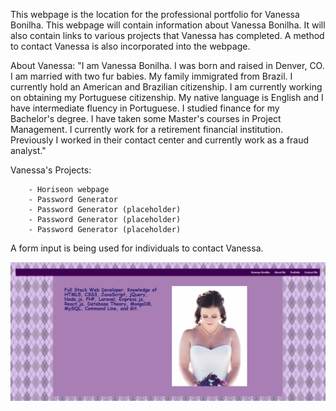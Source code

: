 This webpage is the location for the professional portfolio for Vanessa Bonilha. This webpage will contain information 
about Vanessa Bonilha. It will also contain links to various projects that Vanessa has completed. A method to contact Vanessa 
is also incorporated into the webpage. 

About Vanessa: "I am Vanessa Bonilha. I was born and raised in Denver, CO. I am married with two fur babies. My family
            immigrated from Brazil. I currently hold an American and Brazilian citizenship. I am currently working on
            obtaining my Portuguese citizenship. My native language is English and I have
            intermediate fluency in Portuguese. I studied finance for my Bachelor's degree. I have taken some Master's
            courses in Project Management. I currently work for a retirement financial institution. Previously I worked 
            in their contact center and currently work as a fraud analyst."

Vanessa's Projects:

        - Horiseon webpage
        - Password Generator
        - Password Generator (placeholder)
        - Password Generator (placeholder)
        - Password Generator (placeholder)

A form input is being used for individuals to contact Vanessa.

<img src="./images/screenshot-portfolio.png"/>